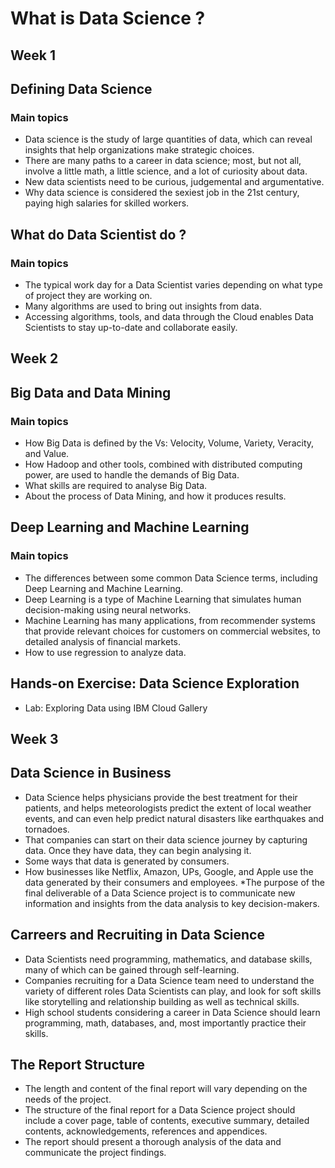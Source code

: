 # What is Data Science ?

## Week 1
## Defining Data Science
### Main topics
* Data science is the study of large quantities of data, which can reveal insights that help organizations make strategic choices.
* There are  many paths to a career in data science; most, but not all, involve a little math, a little science, and a lot of curiosity about data.
* New data scientists need to be curious, judgemental and argumentative.
* Why data science is considered the sexiest job in the 21st century, paying high salaries for skilled workers.
## What do Data Scientist do ?
### Main topics
* The typical work day for a Data Scientist varies depending on what type of project they are working on.
* Many algorithms are used to bring out insights from data. 
* Accessing algorithms, tools, and data through the Cloud enables Data Scientists to stay up-to-date and collaborate easily.

## Week 2
## Big Data and Data Mining
### Main topics
* How Big Data is defined by the Vs: Velocity, Volume, Variety, Veracity, and Value.
* How Hadoop and other tools, combined with distributed computing power,  are used to handle the demands of Big Data.  
* What skills are required to analyse Big Data. 
* About the process of Data Mining, and how it produces results.
## Deep Learning and Machine Learning
### Main topics
* The differences between some common Data Science terms, including Deep Learning and Machine Learning.
* Deep Learning is a type of Machine Learning that simulates human decision-making using neural networks.
* Machine Learning has many applications, from recommender systems that provide relevant choices for customers on commercial websites, to detailed analysis of financial markets.
* How to use regression to analyze data.
## Hands-on Exercise: Data Science Exploration
* Lab: Exploring Data using IBM Cloud Gallery
## Week 3
## Data Science in Business
* Data Science helps physicians provide the best treatment for their patients, and helps meteorologists predict the extent of local weather events, and can even help predict natural disasters like earthquakes and tornadoes.
* That companies can start on their data science journey by capturing data. Once they have data, they can begin analysing it.
* Some ways that data is generated by consumers. 
* How businesses like Netflix, Amazon, UPs, Google, and Apple use the data generated by their consumers and employees.
*The purpose of the final deliverable of a Data Science project is to communicate new information and insights from the data analysis to key decision-makers.
## Carreers and Recruiting in Data Science
* Data Scientists need programming, mathematics, and database skills, many of which can be gained through self-learning.
* Companies recruiting for a Data Science team need to understand the variety of different roles Data Scientists can play, and look for soft skills like storytelling and relationship building as well as technical skills.
* High school students considering a career in Data Science should learn programming, math, databases, and, most importantly practice their skills.
## The Report Structure
* The length and content of the final report will vary depending on the needs of the project.
* The structure of the final report for a Data Science project should include a cover page, table of contents, executive summary, detailed contents, acknowledgements, references and appendices.
* The report should present a thorough analysis of the data and communicate the project findings.


  
